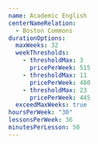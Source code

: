 ```yaml
---
name: Academic English
centerNameRelation:
  - Boston Commons
durationOptions:
  maxWeeks: 32
  weekThresholds:
    - thresholdMax: 3
      pricePerWeek: 515
    - thresholdMax: 11
      pricePerWeek: 480
    - thresholdMax: 23
      pricePerWeek: 445
  exceedMaxWeeks: true
hoursPerWeek: "30"
lessonsPerWeek: 36
minutesPerLesson: 50
---
```

